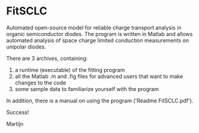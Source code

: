 # FitSCLC
Automated open-source model for reliable charge transport analysis in organic semiconductor diodes. The program is written in Matlab and allows automated analysis of space charge limited conduction measurements on unipolar diodes.

There are 3 archives, containing:
1) a runtime (executable) of the fitting program
2) all the Matlab .m and .fig files for advanced users that want to make changes to the code
3) some sample data to familiarize yourself with the program

In addition, there is a manual on using the program ('Readme FitSCLC.pdf').

Success!

Martijn
